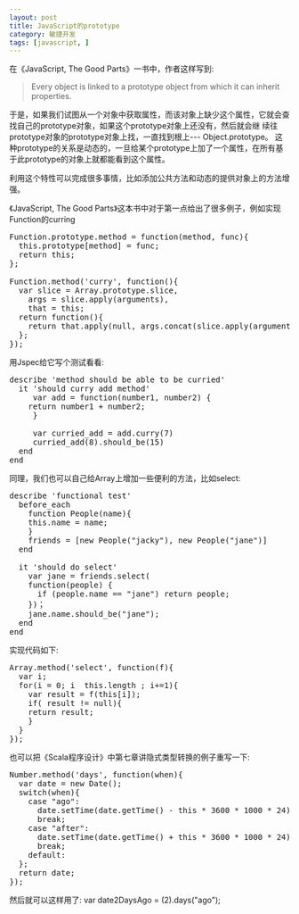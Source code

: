 ```yaml
---
layout: post
title: JavaScript的prototype
category: 敏捷开发
tags: [javascript, ]
---
```

在《JavaScript, The Good Parts》一书中，作者这样写到:
<blockquote>Every object is linked to a prototype object from which it can inherit
properties.</blockquote>
于是，如果我们试图从一个对象中获取属性，而该对象上缺少这个属性，它就会查找自己的prototype对象，如果这个prototype对象上还没有，然后就会继
续往prototype对象的prototype对象上找，一直找到根上--- Object.prototype。
这种prototype的关系是动态的，一旦给某个prototype上加了一个属性，在所有基于此prototype的对象上就都能看到这个属性。

利用这个特性可以完成很多事情，比如添加公共方法和动态的提供对象上的方法增强。

《JavaScript, The Good Parts》这本书中对于第一点给出了很多例子，例如实现Function的curring
<code> </code>
<pre>Function.prototype.method = function(method, func){
  this.prototype[method] = func;
  return this;
};

Function.method('curry', function(){
  var slice = Array.prototype.slice,
    args = slice.apply(arguments),
    that = this;
  return function(){
    return that.apply(null, args.concat(slice.apply(arguments)));
  };
});
</pre>
用Jspec给它写个测试看看:
<code> </code>
<pre>describe 'method should be able to be curried'
  it 'should curry add method'
     var add = function(number1, number2) {
	return number1 + number2;
     }

     var curried_add = add.curry(7)
     curried_add(8).should_be(15)
  end
end
</pre>
同理，我们也可以自己给Array上增加一些便利的方法，比如select:
<code> </code>
<pre>describe 'functional test'
  before_each
    function People(name){
  	this.name = name;
    }
    friends = [new People("jacky"), new People("jane")]
  end

  it 'should do select'
    var jane = friends.select(
	function(people) {
	  if (people.name == "jane") return people;
	})；
    jane.name.should_be("jane");
  end
end
</pre>
实现代码如下:
<code> </code>
<pre>Array.method('select', function(f){
  var i;
  for(i = 0; i  this.length ; i+=1){
    var result = f(this[i]);
    if( result != null){
  	return result;
    }
  }
});
</pre>
也可以把《Scala程序设计》中第七章讲隐式类型转换的例子重写一下:
<code> </code>
<pre>
Number.method('days', function(when){
  var date = new Date();
  switch(when){
    case "ago":
      date.setTime(date.getTime() - this * 3600 * 1000 * 24);
      break;
    case "after":
      date.setTime(date.getTime() + this * 3600 * 1000 * 24);
      break;
    default:
  };
  return date;
});</pre>
然后就可以这样用了: var date2DaysAgo = (2).days("ago");